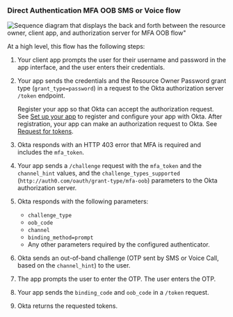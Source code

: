 ### Direct Authentication MFA OOB SMS or Voice flow

<div class="three-quarter">

![Sequence diagram that displays the back and forth between the resource owner, client app, and authorization server for MFA OOB flow"](/img/authorization/oauth-mfaoob-phone-grant-flow.png)

</div>

<!-- Source for image. Generated using http://www.plantuml.com/plantuml/uml/
@startuml
skinparam monochrome true
actor "User" as user
participant "Client App (Your app)" as client
participant "Authorization Server (Okta) " as okta

autonumber "<b>#."
client <-> user: Prompts user for username, password, and the user enters credentials
client -> okta: Sends credentials and `grant_type` in `/token` request
okta -> client: Responds with HTTP 403 error and `mfa_token`
client -> okta: Sends `/challenge` request with `mfa_token`, `channel_hint`, `challenge_types_supported`
okta -> client: Responds with `challenge_type`, `oob_code`, `channel`, `binding_method`
okta -> user: Sends out-of-band challenge
client <-> user: Prompts user to enter OTP, and user enters OTP
client -> okta: Sends `binding_code`, `oob_code` in `/token` request
okta -> client: Responds with requested tokens
@enduml
-->

At a high level, this flow has the following steps:

1. Your client app prompts the user for their username and password in the app interface, and the user enters their credentials.
1. Your app sends the credentials and the Resource Owner Password grant type (`grant_type=password`) in a request to the Okta authorization server `/token` endpoint.

    Register your app so that Okta can accept the authorization request. See [Set up your app](#set-up-your-app) to register and configure your app with Okta. After registration, your app can make an authorization request to Okta. See [Request for tokens](#request-for-tokens).

1. Okta responds with an HTTP 403 error that MFA is required and includes the `mfa_token`.
1. Your app sends a `/challenge` request with the `mfa_token` and the `channel_hint` values, and the `challenge_types_supported` (`http://auth0.com/oauth/grant-type/mfa-oob`) parameters to the Okta authorization server.
1. Okta responds with the following parameters:
   * `challenge_type`
   * `oob_code`
   * `channel`
   * `binding_method=prompt`
   * Any other parameters required by the configured authenticator.
1. Okta sends an out-of-band challenge (OTP sent by SMS or Voice Call, based on the `channel_hint`) to the user.
1. The app prompts the user to enter the OTP. The user enters the OTP.
1. Your app sends the `binding_code` and `oob_code` in a `/token` request.
1. Okta returns the requested tokens.
